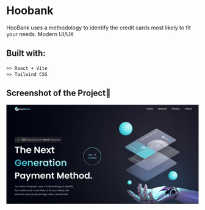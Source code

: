 # Hoobank

HooBank uses a methodology to identify the credit cards most likely to fit your needs.
Modern UI/UX

## Built with:

    >> React + Vite
    >> Tailwind CSS

## Screenshot of the Project📸

![Screenshot](/public/page.jpg)
